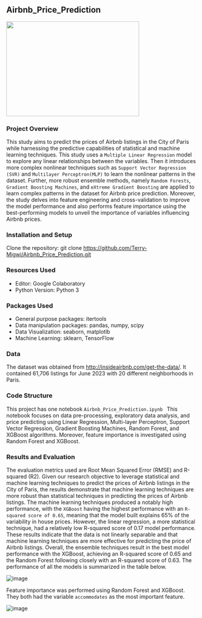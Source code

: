 ## Airbnb_Price_Prediction 

<img src = "https://github.com/Terry-Migwi/Airbnb_Price_Prediction/assets/65303250/fb0f4155-fc22-4af6-9c48-0228345ba48b" width = "350" height = "250"> 

### Project Overview 

This study aims to predict the prices of Airbnb listings in the City of Paris while harnessing the predictive capabilities of statistical and machine learning techniques. This study uses a `Multiple Linear Regression` model to explore any linear relationships between the variables. Then it introduces more complex nonlinear techniques such as `Support Vector Regression (SVR)` and `Multilayer Perceptron(MLP)` to learn the nonlinear patterns in the dataset. Further, more robust ensemble methods, namely `Random Forests`, `Gradient Boosting Machines`, and `eXtreme Gradient Boosting` are applied to learn complex patterns in the dataset for Airbnb price prediction. Moreover, the study delves into feature engineering and cross-validation to improve the model performance and also performs feature importance  using the best-performing models to unveil the importance of variables influencing Airbnb prices.

### Installation and Setup
Clone the repository: git clone https://github.com/Terry-Migwi/Airbnb_Price_Prediction.git

### Resources Used
* Editor: Google Colaboratory
* Python Version: Python 3

### Packages Used
* General purpose packages: itertools
* Data manipulation packages: pandas, numpy, scipy
* Data Visualization: seaborn, matplotlb
* Machine Learning: sklearn, TensorFlow

### Data
The dataset was obtained from http://insideairbnb.com/get-the-data/. It contained 61,706 listings for June 2023 with 20 different neighborhoods in Paris. 

### Code Structure
This project has one notebook ```Airbnb_Price_Prediction.ipynb ``` 
This notebook focuses on data pre-processing, exploratory data analysis, and price predicting using Linear Regression, Multi-layer Perceptron, Support Vector Regression, Gradient Boosting Machines, Random Forest, and XGBoost algorithms. Moreover, feature importance is investigated using Random Forest and XGBoost. 

### Results and Evaluation
The evaluation metrics used are Root Mean Squared Error (RMSE) and R-squared (R2). Given our research objective to leverage statistical and machine learning techniques to predict the prices of Airbnb listings in the City of Paris, the results demonstrate that machine learning techniques are more robust than statistical techniques in predicting the prices of Airbnb listings. The machine learning techniques produced a notably high performance, with the `XGBoost` having the highest performance with an `R-squared score of 0.65`, meaning that the model built explains 65% of the variability in house prices. However, the linear regression, a more statistical technique, had a relatively low R-squared score of 0.17 model performance. These results indicate that the data is not linearly separable and that machine learning techniques are more effective for predicting the price of Airbnb listings. Overall, the ensemble techniques result in the best model performance with the XGBoost, achieving an R-squared score of 0.65 and the Random Forest following closely with an R-squared score of 0.63. The performance of all the models is summarized in the table below. 

![image](https://github.com/Terry-Migwi/Airbnb_Price_Prediction/assets/65303250/201207e1-0841-41d6-a066-5ac10451cd52)

Feature importance was performed using Random Forest and XGBoost. They both had the variable `accommodates` as the most important feature. 

![image](https://github.com/Terry-Migwi/Airbnb_Price_Prediction/assets/65303250/adb16c63-d759-4e22-a51f-fda9e96eb434)


